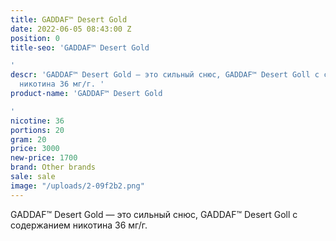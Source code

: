 ```yaml
---
title: GADDAF™ Desert Gold
date: 2022-06-05 08:43:00 Z
position: 0
title-seo: 'GADDAF™ Desert Gold

'
descr: 'GADDAF™ Desert Gold — это сильный снюс, GADDAF™ Desert Goll с содержанием
  никотина 36 мг/г. '
product-name: 'GADDAF™ Desert Gold

'
nicotine: 36
portions: 20
gram: 20
price: 3000
new-price: 1700
brand: Other brands
sale: sale
image: "/uploads/2-09f2b2.png"
---
```


GADDAF™ Desert Gold — это сильный снюс, GADDAF™ Desert Goll с содержанием никотина 36 мг/г. 